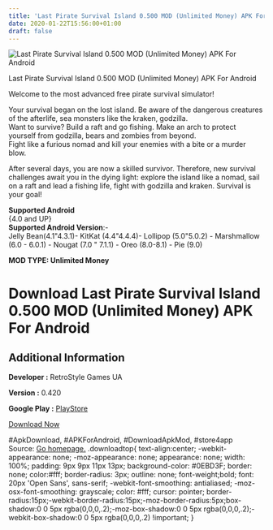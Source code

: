 ```yaml
---
title: 'Last Pirate Survival Island 0.500 MOD (Unlimited Money) APK For Android'
date: 2020-01-22T15:56:00+01:00
draft: false
---
```


![Last Pirate Survival Island 0.500 MOD (Unlimited Money) APK For Android](https://i2.wp.com/apkhome.net/wp-content/uploads/2020/01/Last-Pirate-Survival-Island-0.500-MOD-Unlimited-Money.png "Last Pirate Survival Island 0.500 MOD (Unlimited Money) APK For Android")

  

Last Pirate Survival Island 0.500 MOD (Unlimited Money) APK For Android

Welcome to the most advanced free pirate survival simulator!

Your survival began on the lost island. Be aware of the dangerous creatures of the afterlife, sea monsters like the kraken, godzilla.  
Want to survive? Build a raft and go fishing. Make an arch to protect yourself from godzilla, bears and zombies from beyond.  
Fight like a furious nomad and kill your enemies with a bite or a murder blow.

After several days, you are now a skilled survivor. Therefore, new survival challenges await you in the dying light: explore the island like a nomad, sail on a raft and lead a fishing life, fight with godzilla and kraken. Survival is your goal!

**Supported Android**  
{4.0 and UP}  
**Supported Android Version**:-  
Jelly Bean(4.1"4.3.1)- KitKat (4.4"4.4.4)- Lollipop (5.0"5.0.2) - Marshmallow (6.0 - 6.0.1) - Nougat (7.0 " 7.1.1) - Oreo (8.0-8.1) - Pie (9.0)

**MOD TYPE: Unlimited Money**

Download Last Pirate Survival Island 0.500 MOD (Unlimited Money) APK For Android
================================================================================

Additional Information
----------------------

**Developer :** RetroStyle Games UA

**Version :** 0.420

**Google Play :** [PlayStore](https://play.google.com/store/apps/details?id=com.RetrostyleGames.LastPirate.deadthieves)

  

[Download Now](https://store4app.co/post/last-pirate-survival-island-0-500-mod-unlimited-money-apk-for-android_1579703559)

  
#ApkDownload, #APKForAndroid, #DownloadApkMod, #store4app  
Source: [Go homepage.](https://store4app.co/post/last-pirate-survival-island-0-500-mod-unlimited-money-apk-for-android_1579703559) .downloadtop{ text-align:center; -webkit-appearance: none; -moz-appearance: none; appearance: none; width: 100%; padding: 9px 9px 11px 13px; background-color: #0EBD3F; border: none; color:#fff; border-radius: 3px; outline: none; font-weight;bold; font: 20px 'Open Sans', sans-serif; -webkit-font-smoothing: antialiased; -moz-osx-font-smoothing: grayscale; color: #fff; cursor: pointer; border-radius:15px;-webkit-border-radius:15px;-moz-border-radius:5px;box-shadow:0 0 5px rgba(0,0,0,.2);-moz-box-shadow:0 0 5px rgba(0,0,0,.2);-webkit-box-shadow:0 0 5px rgba(0,0,0,.2) !important; }